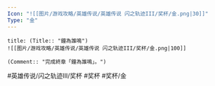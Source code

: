 ```yaml
---
Icon: "![[图片/游戏攻略/英雄传说/英雄传说 闪之轨迹III/奖杯/金.png|30]]"
Type: "金"
---
```

```ad-ed-sen-3-gold
title: (Title:: "鐘為誰鳴")
![[图片/游戏攻略/英雄传说/英雄传说 闪之轨迹III/奖杯/金.png|100]]

(Comment:: "完成終章「鐘為誰鳴」。")
```

#英雄传说/闪之轨迹III/奖杯  #奖杯 #奖杯/金